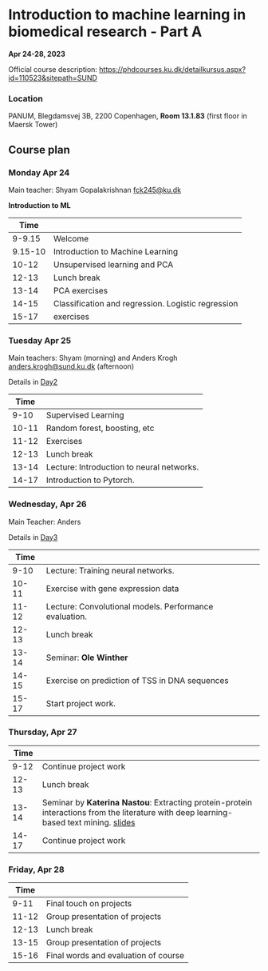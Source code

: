 # Introduction to machine learning in biomedical research - Part A
**Apr 24-28, 2023**

Official course description:
https://phdcourses.ku.dk/detailkursus.aspx?id=110523&sitepath=SUND

### Location
PANUM, Blegdamsvej 3B, 2200 Copenhagen, 
**Room 13.1.83** (first floor in Maersk Tower)

## Course plan

### Monday Apr 24
Main teacher: Shyam Gopalakrishnan <fck245@ku.dk>

**Introduction to ML**

| Time |  |
|---|---|
|9-9.15| Welcome |
|9.15-10| Introduction to Machine Learning |
|10-12| Unsupervised learning and PCA|
|12-13| Lunch break |
|13-14| PCA exercises |
|14-15| Classification and regression. Logistic regression |
|15-17| exercises |

### Tuesday Apr 25
Main teachers: Shyam (morning) and Anders Krogh <anders.krogh@sund.ku.dk> (afternoon)

Details in [Day2](Day2/)

| Time |  |
|---|---|
| 9-10| Supervised Learning |
|10-11| Random forest, boosting, etc
|11-12| Exercises
|12-13| Lunch break |
|13-14| Lecture: Introduction to neural networks.  |
|14-17| Introduction to Pytorch. |

### Wednesday, Apr 26
Main Teacher: Anders

Details in [Day3](Day3/)

| Time |  |
|---|---|
| 9-10| Lecture: Training neural networks. |
|10-11| Exercise with gene expression data |
|11-12| Lecture: Convolutional models. Performance evaluation. |
|12-13| Lunch break |
|13-14| Seminar: **Ole Winther** |
|14-15| Exercise on prediction of TSS in DNA sequences |
|15-17| Start project work. |

### Thursday, Apr 27

| Time |  |
|---|---|
|9-12| Continue project work |
|12-13| Lunch break |
|13-14| Seminar by **Katerina Nastou**:  Extracting protein-protein interactions from the literature with deep learning-based text mining. [slides](KaterinaSlides.pdf)|
|14-17| Continue project work |

### Friday, Apr 28

| Time |  |
|---|---|
|9-11| Final touch on projects |
|11-12| Group presentation of projects |
|12-13| Lunch break |
|13-15| Group presentation of projects |
|15-16| Final words and evaluation of course |


